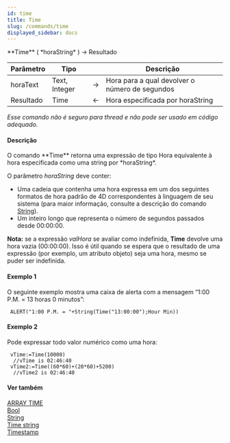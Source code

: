 ```yaml
---
id: time
title: Time
slug: /commands/time
displayed_sidebar: docs
---
```


<!--REF #_command_.Time.Syntax-->**Time** ( *horaString* ) -> Resultado<!-- END REF-->
<!--REF #_command_.Time.Params-->
| Parâmetro | Tipo |  | Descrição |
| --- | --- | --- | --- |
| horaText | Text, Integer | &#8594;  | Hora para a qual devolver o número de segundos |
| Resultado | Time | &#8592; | Hora especificada por horaString |

<!-- END REF-->

*Esse comando não é seguro para thread e não pode ser usado em código adequado.*


#### Descrição 

<!--REF #_command_.Time.Summary-->O comando **Time** retorna uma expressão de tipo Hora equivalente à hora especificada como uma string por *horaString*.<!-- END REF-->

O parâmetro *horaString* deve conter:

* Uma cadeia que contenha uma hora expressa em um dos seguintes formatos de hora padrão de 4D correspondentes à linguagem de seu sistema (para maior informação, consulte a descrição do comando [String](string.md)).
* Um inteiro longo que representa o número de segundos passados desde 00:00:00.

**Nota:** se a expressão *valHora* se avaliar como indefinida, **Time** devolve uma hora vazia (00:00:00). Isso é útil quando se espera que o resultado de uma expressão (por exemplo, um atributo objeto) seja uma hora, mesmo se puder ser indefinida.

#### Exemplo 1 

O seguinte exemplo mostra uma caixa de alerta com a mensagem “1:00 P.M. = 13 horas 0 minutos”:

```4d
 ALERT("1:00 P.M. = "+String(Time("13:00:00");Hour Min))
```

#### Exemplo 2 

Pode expressar todo valor numérico como uma hora:

```4d
 vTime:=Time(10000)
  //vTime is 02:46:40
 vTime2:=Time((60*60)+(20*60)+5200)
  //vTime2 is 02:46:40
```

#### Ver também 

[ARRAY TIME](array-time.md)  
[Bool](bool.md)  
[String](string.md)  
[Time string](time-string.md)  
[Timestamp](timestamp.md)  